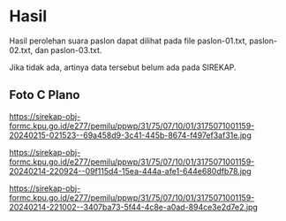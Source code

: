 # Hasil

Hasil perolehan suara paslon dapat dilihat pada file paslon-01.txt, paslon-02.txt, dan paslon-03.txt.

Jika tidak ada, artinya data tersebut belum ada pada SIREKAP.

## Foto C Plano

https://sirekap-obj-formc.kpu.go.id/e277/pemilu/ppwp/31/75/07/10/01/3175071001159-20240215-021523--69a458d9-3c41-445b-8674-f497ef3af31e.jpg

https://sirekap-obj-formc.kpu.go.id/e277/pemilu/ppwp/31/75/07/10/01/3175071001159-20240214-220924--09f115d4-15ea-444a-afe1-644e680dfb78.jpg

https://sirekap-obj-formc.kpu.go.id/e277/pemilu/ppwp/31/75/07/10/01/3175071001159-20240214-221002--3407ba73-5f44-4c8e-a0ad-894ce3e2d7e2.jpg
